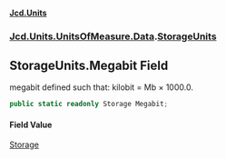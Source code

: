 #### [Jcd.Units](index 'index')
### [Jcd.Units.UnitsOfMeasure.Data](Jcd.Units.UnitsOfMeasure.Data 'Jcd.Units.UnitsOfMeasure.Data').[StorageUnits](StorageUnits 'Jcd.Units.UnitsOfMeasure.Data.StorageUnits')

## StorageUnits.Megabit Field

megabit defined such that: kilobit = Mb × 1000.0.

```csharp
public static readonly Storage Megabit;
```

#### Field Value
[Storage](Storage 'Jcd.Units.UnitTypes.Storage')